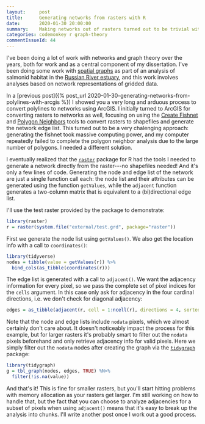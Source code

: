 ```yaml
---
layout:     post
title:      Generating networks from rasters with R
date:       2020-01-30 20:00:00
summary:    Making networks out of rasters turned out to be trivial with R.
categories: codemonkey r graph-theory
commentIssueId: 44
---
```


I've been doing a lot of work with networks and graph theory over the years,
both for work and as a central component of my dissertation. I've been doing
some work with 
[spatial graphs](https://en.wikipedia.org/wiki/Spatial_network)
as part of an analysis of salmonid habitat in the 
[Russian River estuary](https://www.sonomawater.org/russian-river-estuary),
and this work involves analyses based on network representations of gridded
data. 

In a
[previous post]({% post_url 2020-01-30-generating-networks-from-polylines-with-arcgis %})
I showed you a very long and arduous process to convert polylines to
networks using ArcGIS. I initially turned to ArcGIS for converting
rasters to networks as well, focusing on using the
[Create Fishnet](https://pro.arcgis.com/en/pro-app/tool-reference/data-management/create-fishnet.htm)
and
[Polygon Neighbors](https://pro.arcgis.com/en/pro-app/tool-reference/analysis/polygon-neighbors.htm)
tools to convert rasters to shapefiles and generate the network edge list.
This turned out to be a very chalenging approach: generating the fishnet
took massive computing power, and my computer repeatedly failed to complete
the polygon neighbor analysis due to the large number of polygons. I needed
a different solution.

I eventually realized that the 
[`raster`](https://cran.r-project.org/package=raster) 
package for R had the tools I needed to generate a network directly
from the raster---no shapefiles needed! And it's only a few lines of
code. Generating the node and edge list of the network are just a single
function call each: the node list and their attributes can be generated
using the function `getValues`, while the `adjacent` function generates
a two-column matrix that is equivalent to a (bi)directional edge list.

I'll use the test raster provided by the package to demonstrate:

```r
library(raster)
r = raster(system.file("external/test.grd", package="raster"))
```

First we generate the node list using `getValues()`. We also get the location
info with a call to `coordinates()`:

```r
library(tidyverse)
nodes = tibble(value = getValues(r)) %>%
  bind_cols(as_tibble(coordinates(r)))
```

The edge list is generated with a call to `adjacent()`. We want the
adjacency information for every pixel, so we pass the complete set
of pixel indices for the `cells` argument. In this case only ask for
adjacency in the four cardinal directions, i.e. we don't check for
diagonal adjacency:

```r
edges = as_tibble(adjacent(r, cell = 1:ncell(r), directions = 4, sorted = TRUE))
```

Note that the node and edge lists include `nodata` pixels, which we
almost certainly don't care about. It doesn't noticeably impact the process
for this example, but for larger rasters it's probably smart to filter
out the `nodata` pixels beforehand and only retrieve adjacency info
for valid pixels. Here we simply filter out the `nodata` nodes after
creating the graph via the
[`tidygraph`](https://cran.r-project.org/package=tidygraph)
package:

```r
library(tidygraph)
g = tbl_graph(nodes, edges, TRUE) %N>%
  filter(!is.na(value))
```

And that's it! This is fine for smaller rasters, but you'll start
hitting problems with memory allocation as your rasters get larger.
I'm still working on how to handle that, but the fact that you can
choose to analyze adjacencies for a subset of pixels when using 
`adjacent()` means that it's easy to break up the analysis into chunks.
I'll write another post once I work out a good process.